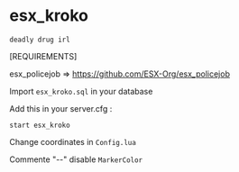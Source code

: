 # esx_kroko
``deadly drug irl``


[REQUIREMENTS]

esx_policejob => https://github.com/ESX-Org/esx_policejob


Import ``esx_kroko.sql`` in your database


Add this in your server.cfg :

``start esx_kroko``

Change coordinates in ``Config.lua``

Commente "--" disable ``MarkerColor``